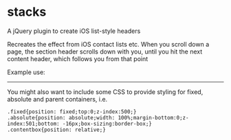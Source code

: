 stacks
======

A jQuery plugin to create iOS list-style headers

Recreates the effect from iOS contact lists etc.  When you scroll down a page, the section header scrolls down with you, until you hit the next content header, which follows you from that point

Example use:
<script type="text/javascript">
$(function(){
$('body').stacks({
    body: '.contentbox', //the parent element which houses the scrolling header
    title: 'h1', // the element you want to scroll
    margin: 16 //as the header gets absolutely positioned when it hits the bottom, you might want to counter some margin or padding issues
})
})
</script>

***
You might also want to include some CSS to provide styling for fixed, absolute and parent containers, i.e.

    .fixed{position: fixed;top:0;z-index:500;}
    .absolute{position: absolute;width: 100%;margin-bottom:0;z-index:501;bottom: -16px;box-sizing:border-box;}
    .contentbox{position: relative;}
